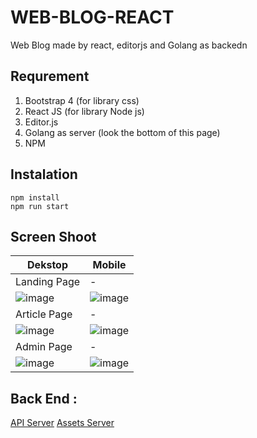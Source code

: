 # WEB-BLOG-REACT
Web Blog made by react, editorjs and Golang as backedn

## Requrement
1. Bootstrap 4 (for library css)
2. React JS (for library Node js)
3. Editor.js
4. Golang as server (look the bottom of this page)
5. NPM

## Instalation
```
npm install
npm run start
```

## Screen Shoot

|Dekstop|Mobile|
|-|-|
|Landing Page|-|
|![image](https://user-images.githubusercontent.com/43480898/142857034-023527a5-a59d-4acd-a0b6-2b2abf2b58b1.png)|![image](https://user-images.githubusercontent.com/43480898/142857183-af17cc0b-0a33-4050-8509-e3170e786496.png)|
|Article Page|-|
|![image](https://user-images.githubusercontent.com/43480898/142857349-950c2360-f128-47c3-9193-09e6eef9a2a5.png)|![image](https://user-images.githubusercontent.com/43480898/142857836-90e57085-5b54-4f58-bb17-5f600e6b86da.png)|
|Admin Page|-|
|![image](https://user-images.githubusercontent.com/43480898/142857938-8726a453-bd21-41b5-8d51-0164fb2ab749.png)|![image](https://user-images.githubusercontent.com/43480898/142858223-6313b161-d92d-450e-b4bc-94f254815883.png)|
    
## Back End :
[API Server](https://github.com/raismaulana/blogP)
[Assets Server](https://github.com/raismaulana/assetsP)
